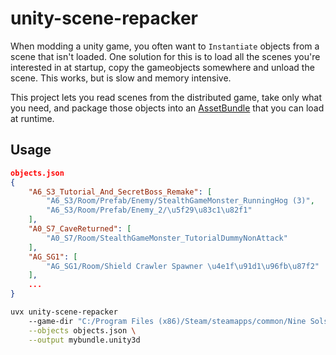 # unity-scene-repacker

When modding a unity game, you often want to `Instantiate` objects from a scene that isn't loaded.
One solution for this is to load all the scenes you're interested in at startup, copy the gameobjects somewhere and unload the scene.
This works, but is slow and memory intensive.

This project lets you read scenes from the distributed game, take only what you need, and package those objects into an [AssetBundle](https://docs.unity3d.com/Manual/AssetBundlesIntro.html) that you can load at runtime.

## Usage

```json
objects.json
{
    "A6_S3_Tutorial_And_SecretBoss_Remake": [
        "A6_S3/Room/Prefab/Enemy/StealthGameMonster_RunningHog (3)",
        "A6_S3/Room/Prefab/Enemy_2/\u5f29\u83c1\u82f1"
    ],
    "A0_S7_CaveReturned": [
        "A0_S7/Room/StealthGameMonster_TutorialDummyNonAttack"
    ],
    "AG_SG1": [
        "AG_SG1/Room/Shield Crawler Spawner \u4e1f\u91d1\u96fb\u87f2"
    ],
    ...
}
```

```sh
uvx unity-scene-repacker 
    --game-dir "C:/Program Files (x86)/Steam/steamapps/common/Nine Sols-Speedrunpatch/NineSols_Data" \
    --objects objects.json \
    --output mybundle.unity3d
```
